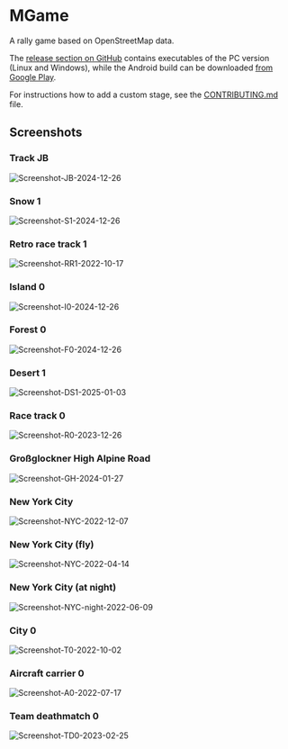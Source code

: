 # MGame

A rally game based on OpenStreetMap data.

The [release section on GitHub](https://github.com/gre-42/MGame/releases) contains executables of the PC version (Linux and Windows), while the Android build can be downloaded [from Google Play](https://play.google.com/store/apps/details?id=com.hallo2hallo.vanillarally).

For instructions how to add a custom stage, see the [CONTRIBUTING.md](CONTRIBUTING.md) file.

## Screenshots

### Track JB
![Screenshot-JB-2024-12-26](media/Screenshot-JB-2024-12-26.png)

### Snow 1
![Screenshot-S1-2024-12-26](media/Screenshot-S1-2024-12-26.png)

### Retro race track 1
![Screenshot-RR1-2022-10-17](media/Screenshot-RR1-2023-02-25.png)

### Island 0
![Screenshot-I0-2024-12-26](media/Screenshot-I0-2024-12-26.png)

### Forest 0
![Screenshot-F0-2024-12-26](media/Screenshot-F0-2024-12-26.png)

### Desert 1
![Screenshot-DS1-2025-01-03](media/Screenshot-DS1-2025-01-03.png)

### Race track 0
![Screenshot-R0-2023-12-26](media/Screenshot-R0-2024-12-26.png)

### Großglockner High Alpine Road
![Screenshot-GH-2024-01-27](media/Screenshot-GH-2024-12-26.png)

### New York City
![Screenshot-NYC-2022-12-07](media/Screenshot-NYC-2023-12-07.png)

### New York City (fly)
![Screenshot-NYC-2022-04-14](media/Screenshot-NYC-2022-04-14-fly.jpg)

### New York City (at night)
![Screenshot-NYC-night-2022-06-09](media/Screenshot-NYC-night-2022-06-09.png)

### City 0
![Screenshot-T0-2022-10-02](media/Screenshot-T0-2022-10-02.png)

### Aircraft carrier 0
![Screenshot-A0-2022-07-17](media/Screenshot-A0-2022-07-17.png)

### Team deathmatch 0
![Screenshot-TD0-2023-02-25](media/Screenshot-TD0-2023-02-25.png)
